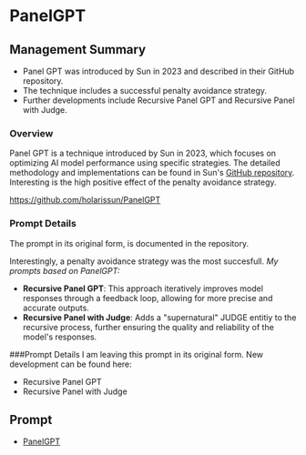 # PanelGPT
## Management Summary
- Panel GPT was introduced by Sun in 2023 and described in their GitHub repository.
- The technique includes a successful penalty avoidance strategy.
- Further developments include Recursive Panel GPT and Recursive Panel with Judge.

### Overview
Panel GPT is a technique introduced by Sun in 2023, which focuses on optimizing AI model performance using specific strategies. The detailed methodology and implementations can be found in Sun's [GitHub repository](https://github.com/holarissun/PanelGPT). Interesting is the high positive effect of the penalty avoidance strategy.

https://github.com/holarissun/PanelGPT
### Prompt Details
The prompt in its original form, is documented in the repository. 

Interestingly, a penalty avoidance strategy was the most succesfull.
*My prompts based on PanelGPT:*
- **Recursive Panel GPT**: This approach iteratively improves model responses through a feedback loop, allowing for more precise and accurate outputs.
- **Recursive Panel with Judge**: Adds a "supernatural" JUDGE entitiy to the recursive process, further ensuring the quality and reliability of the model's responses.

###Prompt Details
I am leaving this prompt in its original form. New development can be found here:

* Recursive Panel GPT
* Recursive Panel with Judge
  

## Prompt
* [PanelGPT](https://github.com/zielperson/AI-whispers/blob/master/PanelGPT/system.md)
